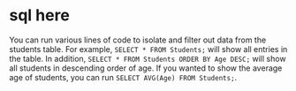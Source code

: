 # sql here

You can run various lines of code to isolate and filter out data from the students table. For example, `SELECT * FROM Students;` will show all entries in the table. In addition, `SELECT * FROM Students ORDER BY Age DESC;` will show all students in descending order of age. If you wanted to show the average age of students, you can run `SELECT AVG(Age) FROM Students;`. 
